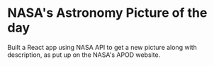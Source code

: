 # NASA's Astronomy Picture of the day
 Built a React app using NASA API to get a new picture along with description, as put up on the NASA's APOD website. 
